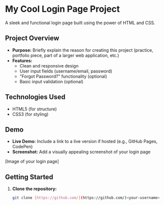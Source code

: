 # My Cool Login Page Project

A sleek and functional login page built using the power of HTML and CSS.

## Project Overview

* **Purpose:** Briefly explain the reason for creating this project (practice, portfolio piece, part of a larger web application, etc.)
* **Features:** 
    * Clean and responsive design
    * User input fields (username/email, password)
    * "Forgot Password?" functionality (optional)
    * Basic input validation (optional)

## Technologies Used

* HTML5 (for structure)
* CSS3 (for styling)

## Demo

* **Live Demo:** Include a link to a live version if hosted (e.g., GitHub Pages, CodePen)
* **Screenshot:** Add a visually appealing screenshot of your login page

[Image of your login page]

## Getting Started

1. **Clone the repository:**
   ```bash
   git clone [https://github.com/](https://github.com/)<your-username>/<repo-name>.git
